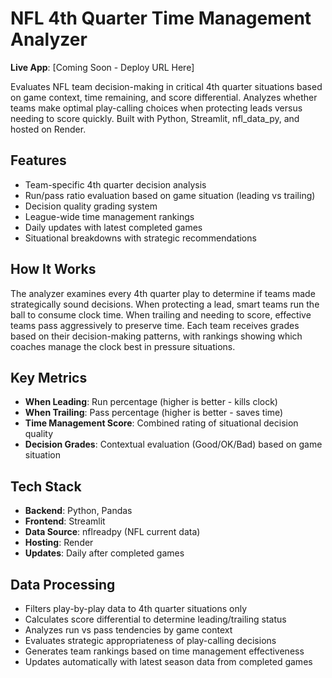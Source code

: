 # NFL 4th Quarter Time Management Analyzer

**Live App**: [Coming Soon - Deploy URL Here]

Evaluates NFL team decision-making in critical 4th quarter situations based on game context, time remaining, and score differential. Analyzes whether teams make optimal play-calling choices when protecting leads versus needing to score quickly. Built with Python, Streamlit, nfl_data_py, and hosted on Render.

## Features
- Team-specific 4th quarter decision analysis
- Run/pass ratio evaluation based on game situation (leading vs trailing)
- Decision quality grading system
- League-wide time management rankings
- Daily updates with latest completed games
- Situational breakdowns with strategic recommendations

## How It Works
The analyzer examines every 4th quarter play to determine if teams made strategically sound decisions. When protecting a lead, smart teams run the ball to consume clock time. When trailing and needing to score, effective teams pass aggressively to preserve time. Each team receives grades based on their decision-making patterns, with rankings showing which coaches manage the clock best in pressure situations.

## Key Metrics
- **When Leading**: Run percentage (higher is better - kills clock)
- **When Trailing**: Pass percentage (higher is better - saves time)
- **Time Management Score**: Combined rating of situational decision quality
- **Decision Grades**: Contextual evaluation (Good/OK/Bad) based on game situation

## Tech Stack
- **Backend**: Python, Pandas
- **Frontend**: Streamlit
- **Data Source**: nflreadpy (NFL current data)
- **Hosting**: Render
- **Updates**: Daily after completed games

## Data Processing
- Filters play-by-play data to 4th quarter situations only
- Calculates score differential to determine leading/trailing status
- Analyzes run vs pass tendencies by game context
- Evaluates strategic appropriateness of play-calling decisions
- Generates team rankings based on time management effectiveness
- Updates automatically with latest season data from completed games
